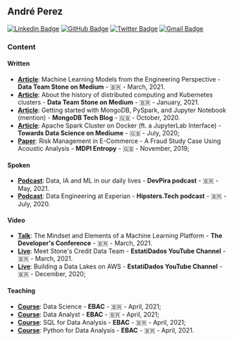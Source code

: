 ## André Perez

[![Linkedin Badge](https://img.shields.io/badge/-Andre%20Perez-blue?style=flat-square&logo=linkedin&logoColor=white)](https://www.linkedin.com/in/andremarcosperez)
[![GitHub Badge](https://img.shields.io/badge/-Andre%20Perez-black?style=flat-square&logo=github&logoColor=white)](https://github.com/andre-marcos-perez)
[![Twitter Badge](https://img.shields.io/badge/-dekoperez-1da1f2?style=flat-square&logo=twitter&logoColor=white)](mailto:andre.marcos.perez@gmail.com)
[![Gmail Badge](https://img.shields.io/badge/-andre.marcos.perez@gmail.com-c14438?style=flat-square&logo=gmail&logoColor=white)](https://twitter.com/dekoperez)

### Content

#### Written

 - **[Article](https://medium.com/team-data-stone/plataformas-de-machine-learning-parte-i-modelos-do-ponto-de-vista-da-engenharia-303482fa77f5)**: Machine Learning Models from the Engineering Perspective - **Data Team Stone on Medium** - :brazil: - March, 2021.
 - **[Article](https://medium.com/team-data-stone/sobre-a-hist%C3%B3ria-da-computa%C3%A7%C3%A3o-distribu%C3%ADda-e-clusters-kubernetes-3d0fe331db7)**: About the history of distributed computing and Kubernetes clusters - **Data Team Stone on Medium** - :brazil: - January, 2021.
 - **[Article](https://www.mongodb.com/blog/post/getting-started-with-mongodb-pyspark-and-jupyter-notebook)**: Getting started with MongoDB, PySpark, and Jupyter Notebook (mention) - **MongoDB Tech Blog** - :uk: - October, 2020.
 - **[Article](https://towardsdatascience.com/apache-spark-cluster-on-docker-ft-a-juyterlab-interface-418383c95445)**: Apache Spark Cluster on Docker (ft. a JupyterLab Interface) - **Towards Data Science on Mediume** - :uk: - July, 2020;
 - **[Paper](https://www.mdpi.com/1099-4300/21/11/1087)**: Risk Management in E-Commerce - A Fraud Study Case Using Acoustic Analysis - **MDPI Entropy** - :uk: - November, 2019;
 
#### Spoken

 - **[Podcast](https://open.spotify.com/episode/40CM4kr2uanP7KrDZhQeCH)**: Data, IA and ML in our daily lives - **DevPira podcast** - :brazil: - May, 2021.
 - **[Podcast](https://hipsters.tech/engenharia-de-dados-na-serasa-experian-hipsters-on-the-road-37/)**: Data Engineering at Experian - **Hipsters.Tech podcast** - :brazil: - July, 2020.

#### Video

 - **[Talk](https://thedevconf.com/tdc/2021/innovation/trilha-inteligencia-artificial-e-machine-learning)**: The Mindset and Elements of a Machine Learning Platform - **The Developer's Conference** - :brazil: - March, 2021.
 - **[Live](https://www.youtube.com/watch?v=5c6tfp4OQUw&feature=youtu.be)**: Meet Stone's Credit Data Team - **EstatiDados YouTube Channel** - :brazil: - March, 2021.
 - **[Live](https://www.youtube.com/watch?v=Knh6gLOGn3w&feature=youtu.be)**: Building a Data Lakes on AWS - **EstatiDados YouTube Channel** - :brazil: - December, 2020;

#### Teaching

 - **[Course](https://ebaconline.com.br/cientista-de-dados)**: Data Science - **EBAC** - :brazil: - April, 2021;
 - **[Course](https://ebaconline.com.br/analista-de-dados)**: Data Analyst - **EBAC** - :brazil: - April, 2021;
 - **[Course](https://ebaconline.com.br/python-para-dados)**: SQL for Data Analysis - **EBAC** - :brazil: - April, 2021;
 - **[Course](https://ebaconline.com.br/sql-para-dados)**: Python for Data Analysis - **EBAC** - :brazil: - April, 2021.

